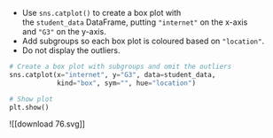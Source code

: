 - Use `sns.catplot()` to create a box plot with the `student_data` DataFrame, putting `"internet"` on the x-axis and `"G3"` on the y-axis.
- Add subgroups so each box plot is coloured based on `"location"`.
- Do not display the outliers.
```Python
# Create a box plot with subgroups and omit the outliers
sns.catplot(x="internet", y="G3", data=student_data, 
			kind="box", sym="", hue="location")

# Show plot
plt.show()
```
![[download 76.svg]]
